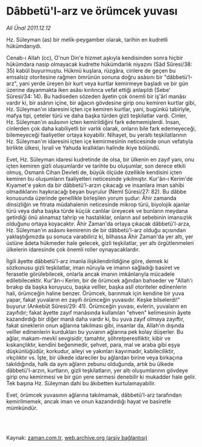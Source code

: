 # Dâbbetü'l-arz ve örümcek yuvası

*Ali Ünal 2011.12.12*

<td class="columnist-detail">
<p>Hz. Süleyman (as) bir melik-peygamber olarak, tarihin en kudretli hükümdarıydı.</p>
<p>
<div id="haberMetinDiv">
<p> Cenab-ı Allah (cc), O'nun Din'e hizmet aşkıyla kendisinden sonra hiçbir hükümdara nasip olmayacak kudrette hükümdarlık niyazını (Sâd Sûresi/38: 35) kabûl buyurmuştu. Hükmü kuşlara, rüzgâra, cinlere de geçen bu emsalsiz otoritesine rağmen ömrünün sonuna doğru asâsını bir "dâbbetü'l-arz", yani yerde üreyen bir kurt veya kurtlar kemirmeye başladı ve bir gün üzerine dayanmakta iken asâsı kırılınca vefat ettiği anlaşıldı (Sebe' Sûresi/34: 14). Bu hadiseden sözeden âyetin çok önemli bir iş'ârî manâsı vardır ki, bir asânın içine, bir ağacın gövdesine girip onu kemiren kurtlar gibi, Hz. Süleyman'ın idaresini içten içe kemiren kurtlar, yani, bugünkü tabiriyle, mafya tipi, çeteler türü ve daha başka türden gizli teşkilatlar vardı. Cinler, Hz. Süleyman'ın asâsının içten kemirildiğini fark edememişlerdi. İnsan, cinlerden çok daha kabiliyetli bir varlık olarak, onların bile fark edemeyeceği, bilemeyeceği faaliyetler ortaya koyabilir. Nihayet, bu yeraltı teşkilatlarının Hz. Süleyman'ın idaresini içten içe kemirmesinin neticesinde onun vefatıyla birlikte ülkesi, İsrail ve Yahuda krallıkları halinde ikiye bölündü.
<p>Evet, Hz. Süleyman idaresi kudretinde de olsa, bir ülkenin en zayıf yanı, onu içten kemiren gizli oluşumlardır ve tarihte bu oluşumlar, son derece etkili olmuş, Osmanlı Cihan Devleti de, büyük ölçüde özellikle kendisini içten kemiren bu oluşumların faaliyetleri neticesinde yıkılmıştır. Kur'ân-ı Kerim'de Kıyamet'e yakın da bir dâbbetü'l-arzın çıkacağı ve insanlara iman sahibi olmadıklarını haykıracağı beyan buyrulur (Neml Sûresi/27: 82). Bu dâbbe konusunda üzerinde genellikle birleşilen yorum şudur: Âhir zamanda dinsizliğin ve fıtrata müdahalenin neticesinde mikrop türü, biyolojik ajanlar türü veya daha başka türde küçük canlılar üreyecek ve bunların meydana getirdiği önü alınamaz tahrip ve hastalıklar, onların asıl sebebinin imansızlık olduğunu ortaya koyacaktır. Âhir Zaman'da ortaya çıkacak dâbbetü'l-arza, Hz. Süleyman'ın asâsını kemirenin de bir dâbbetü'l-arz olduğu açısından yaklaştığımızda şu sonuca varabiliriz ki, bilhassa Âhir Zaman'da yer altı, yer üstüne âdeta hükmeder hale gelecek, gizli teşkilatlar, yer altı örgütlenmeleri ülkelerin idaresinde çok önemli roller oynayacaklardır.
<p>İlgili âyette dâbbetü'l-arz imanla ilişkilendirildiğine göre, demek ki sözkonusu gizli teşkilatlar, iman nûruyla ve imanın sağladığı basiret ve ferasetle görülebilecek, onlarla ancak imanın imkânlarıyla mücadele edilebilecektir. Kur'ân-ı Kerim, bir de örümcek ağından bahseder ve "Allah'ı bırakıp da başka koruyucu, başka velîler, başka aslî otoriteler edinenlerin hali, örümceğin haline benzer. Örümcek, barınmak için kendine bir yuva yapar, fakat yuvaların en zayıfı örümceğin yuvasıdır. Keşke bilselerdi!" buyurur (Ankebût Sûresi/29: 41). Örümceğin yuvası, evlerin, yuvaların en zayıfıdır; fakat âyette zayıf manâsında kullanılan "ehven" kelimesinin âyete kazandırdığı bir diğer manâ daha vardır ki, bu yuva zayıf olmaya zayıftır, fakat sineklerin onun ağlarına takılması gibi, insanlar da, Allah'ın dışında velîler edinenlerin kurdukları bu yuvanın ağlarına pek kolay düşerler. Bu ağlar, makam-mevkî sevgisidir, tamahtır, şöhretperestliktir, kibir ve kıskançlıktır, kendini beğenmedir, şehvet, para, mal ve araba gibi eşya düşkünlüğüdür, korkudur, aileyi ve yakınları kayırmadır, kabileciliktir, ırkçılıktır vs. İşte, bir ülkede idareciler bu ağlardan birine veya birkaçına takıldığında, halk da aynı ağların zebunu olduğunda, artık bu ülkede dâbbetü'l-arzın, kurtların, gizli teşkilatların, yer altı oluşumlarının gövdeye girip onu kemirmesi ve bir gün yere sermesi denebilir ki mukadder hale gelir. Tek başına Hz. Süleyman dahi bu âkıbetten kurtulamayabilir.
<p>Evet, örümcek yuvasının ağlarına takılmamak, dâbbetü'l-arz tarafından kemirilmemek, ancak iman ve onun kazandırdığı hayat ve basiretle mümkündür. </p></p></p></p></div>
</p>


<p><br>
		 </br></p></td>

Kaynak: [zaman.com.tr](http://zaman.com.tr/yazar.do?yazino=1213526), [web.archive.org (arşiv bağlantısı)](http://web.archive.org/web/20120313090545/http://www.zaman.com.tr:80/yazar.do?yazino=1213526)

